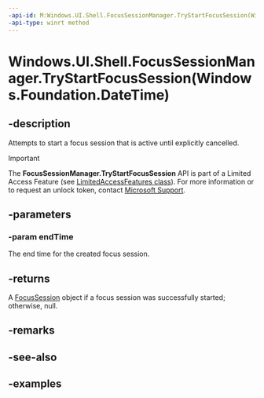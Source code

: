 ```yaml
---
-api-id: M:Windows.UI.Shell.FocusSessionManager.TryStartFocusSession(Windows.Foundation.DateTime)
-api-type: winrt method
---
```


# Windows.UI.Shell.FocusSessionManager.TryStartFocusSession(Windows.Foundation.DateTime)

<!--
public Windows.UI.Shell.FocusSession TryStartFocusSession (System.DateTimeOffset endTime);
-->


## -description

Attempts to start a focus session that is active until explicitly cancelled.

> [!IMPORTANT]
> The **FocusSessionManager.TryStartFocusSession** API is part of a Limited Access Feature (see [LimitedAccessFeatures class](/uwp/api/windows.applicationmodel.limitedaccessfeatures)). For more information or to request an unlock token, contact [Microsoft Support](https://aka.ms/LAFAccessRequests).

## -parameters

### -param endTime

The end time for the created focus session.

## -returns

A [FocusSession](focussession.md) object if a focus session was successfully started; otherwise, null.

## -remarks

## -see-also

## -examples


